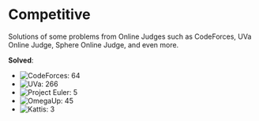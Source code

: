 # Competitive
Solutions of some problems from Online Judges such as CodeForces, UVa Online Judge, Sphere Online Judge, and even more.

**Solved**:
* ![CodeForces: 64][CF]
* ![UVa: 266][UVa]
* ![Project Euler: 5][PE]
* ![OmegaUp: 45][OU]
* ![Kattis: 3][KT]

[CF]: https://img.shields.io/badge/CodeForces-58-lightgrey.svg
[UVa]: https://img.shields.io/badge/UVa-236-orange.svg
[PE]: https://img.shields.io/badge/Project%20Euler-5-green.svg
[OU]: https://img.shields.io/badge/OmegaUp-45-yellow.svg
[KT]: https://img.shields.io/badge/Kattis-3-blue.svg
